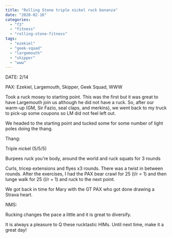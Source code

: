 ```yaml
---
title: "Rolling Stone triple nickel ruck bonanza"
date: "2020-02-16"
categories: 
  - "f3"
  - "fitness"
  - "rolling-stone-fitness"
tags: 
  - "ezekiel"
  - "geek-squad"
  - "largemouth"
  - "skipper"
  - "www"
---
```


DATE: 2/14

PAX: Ezekiel, Largemouth, Skipper, Geek Squad, WWW

Took a ruck mosey to starting point. This was the first but it was great to have Largemouth join us although he did not have a ruck. So, after our warm-up (GM, Sir Fazio, seal claps, and merkins), we went back to my truck to pick-up some coupons so LM did not feel left out.

We headed to the starting point and tucked some for some number of light poles doing the thang.

Thang:

Triple nickel (5/5/5)

Burpees ruck you’re body, around the world and ruck squats for 3 rounds

Curls, tricep extensions and flyes x3 rounds. There was a twist in between rounds. After the exercises, I had the PAX bear crawl for 25 (l/r = 1) and then lunge walk for 25 (l/r = 1) and ruck to the next point.

We got back in time for Mary with the GT PAX who got done drawing a Strava heart.

NMS:

Rucking changes the pace a little and it is great to diversify.

It is always a pleasure to Q these rucktastic HIMs. Until next time, make it a great day!

